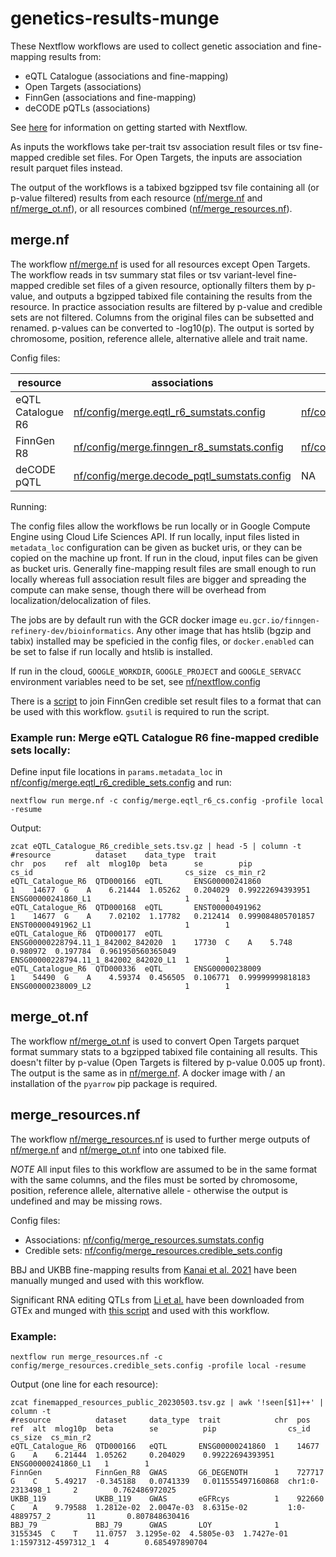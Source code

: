 # genetics-results-munge

These Nextflow workflows are used to collect genetic association and fine-mapping results from:

- eQTL Catalogue (associations and fine-mapping)
- Open Targets (associations)
- FinnGen (associations and fine-mapping)
- deCODE pQTLs (associations)

See [here](https://www.nextflow.io/docs/latest/getstarted.html) for information on getting started with Nextflow.

As inputs the workflows take per-trait tsv association result files or tsv fine-mapped credible set files. For Open Targets, the inputs are association result parquet files instead.

The output of the workflows is a tabixed bgzipped tsv file containing all (or p-value filtered) results from each resource ([nf/merge.nf](nf/merge.nf) and [nf/merge_ot.nf](nf/merge_ot.nf)), or all resources combined ([nf/merge_resources.nf](nf/merge_resources.nf)).

## merge.nf

The workflow [nf/merge.nf](nf/merge.nf) is used for all resources except Open Targets. The workflow reads in tsv summary stat files or tsv variant-level fine-mapped credible set files of a given resource, optionally filters them by p-value, and outputs a bgzipped tabixed file containing the results from the resource. In practice association results are filtered by p-value and credible sets are not filtered. Columns from the original files can be subsetted and renamed. p-values can be converted to -log10(p). The output is sorted by chromosome, position, reference allele, alternative allele and trait name.

Config files:

| resource | associations | credible sets |
| --- | --- | --- |
| eQTL Catalogue R6 | [nf/config/merge.eqtl_r6_sumstats.config](nf/config/merge.eqtl_r6_sumstats.config) | [nf/config/merge.eqtl_r6_credible_sets.config](nf/config/merge.eqtl_r6_credible_sets.config) |
| FinnGen R8 | [nf/config/merge.finngen_r8_sumstats.config](nf/config/merge.finngen_r8_sumstats.config) | [nf/config/merge.finngen_r8_credible_sets.config](nf/config/merge.finngen_r8_credible_sets.config) |
| deCODE pQTL | [nf/config/merge.decode_pqtl_sumstats.config](nf/config/merge.decode_pqtl_sumstats.config) | NA |

Running:

The config files allow the workflows be run locally or in Google Compute Engine using Cloud Life Sciences API. If run locally, input files listed in `metadata_loc` configuration can be given as bucket uris, or they can be copied on the machine up front. If run in the cloud, input files can be given as bucket uris. Generally fine-mapping result files are small enough to run locally whereas full association result files are bigger and spreading the compute can make sense, though there will be overhead from localization/delocalization of files.

The jobs are by default run with the GCR docker image `eu.gcr.io/finngen-refinery-dev/bioinformatics`. Any other image that has htslib (bgzip and tabix) installed may be speficied in the config files, or `docker.enabled` can be set to false if run locally and htslib is installed.

If run in the cloud, `GOOGLE_WORKDIR`, `GOOGLE_PROJECT` and `GOOGLE_SERVACC` environment variables need to be set, see [nf/nextflow.config](nf/nextflow.config)

There is a [script](scripts/munge_fg_credsets.sh) to join FinnGen credible set result files to a format that can be used with this workflow. `gsutil` is required to run the script.

### Example run: Merge eQTL Catalogue R6 fine-mapped credible sets locally:

Define input file locations in `params.metadata_loc` in [nf/config/merge.eqtl_r6_credible_sets.config](nf/config/merge.eqtl_r6_credible_sets.config) and run:

```
nextflow run merge.nf -c config/merge.eqtl_r6_cs.config -profile local -resume
```

Output:

```
zcat eQTL_Catalogue_R6_credible_sets.tsv.gz | head -5 | column -t
#resource          dataset    data_type  trait                               chr  pos    ref  alt  mlog10p  beta      se        pip                cs_id                                  cs_size  cs_min_r2
eQTL_Catalogue_R6  QTD000166  eQTL       ENSG00000241860                     1    14677  G    A    6.21444  1.05262   0.204029  0.99222694393951   ENSG00000241860_L1                     1        1
eQTL_Catalogue_R6  QTD000168  eQTL       ENST00000491962                     1    14677  G    A    7.02102  1.17782   0.212414  0.999084805701857  ENST00000491962_L1                     1        1
eQTL_Catalogue_R6  QTD000177  eQTL       ENSG00000228794.11_1_842002_842020  1    17730  C    A    5.748    0.980972  0.197784  0.961950560365049  ENSG00000228794.11_1_842002_842020_L1  1        1
eQTL_Catalogue_R6  QTD000336  eQTL       ENSG00000238009                     1    54490  G    A    4.59374  0.456505  0.106771  0.99999999818183   ENSG00000238009_L2                     1        1
```

## merge_ot.nf

The workflow [nf/merge_ot.nf](nf/merge_ot.nf) is used to convert Open Targets parquet format summary stats to a bgzipped tabixed file containing all results. This doesn't filter by p-value (Open Targets is filtered by p-value 0.005 up front). The output is the same as in [nf/merge.nf](nf/merge.nf). A docker image with / an installation of the `pyarrow` pip package is required.

## merge_resources.nf

The workflow [nf/merge_resources.nf](nf/merge_resources.nf) is used to further merge outputs of [nf/merge.nf](merge.nf) and [nf/merge_ot.nf](merge_ot.nf) into one tabixed file.

*NOTE* All input files to this workflow are assumed to be in the same format with the same columns, and the files must be sorted by chromosome, position, reference allele, alternative allele - otherwise the output is undefined and may be missing rows.

Config files:

- Associations: [nf/config/merge_resources.sumstats.config](nf/config/merge_resources.sumstats.config)
- Credible sets: [nf/config/merge_resources.credible_sets.config](nf/config/merge_resources.credible_sets.config)

BBJ and UKBB fine-mapping results from [Kanai et al. 2021](https://www.medrxiv.org/content/10.1101/2021.09.03.21262975v1) have been manually munged and used with this workflow.

Significant RNA editing QTLs from [Li et al.](https://www.nature.com/articles/s41586-022-05052-x) have been downloaded from GTEx and munged with [this script](scripts/munge_gtex_edqtls.sh) and used with this workflow.

### Example:

```
nextflow run merge_resources.nf -c config/merge_resources.credible_sets.config -profile local -resume
```

Output (one line for each resource):

```
zcat finemapped_resources_public_20230503.tsv.gz | awk '!seen[$1]++' | column -t
#resource          dataset     data_type  trait            chr  pos      ref  alt  mlog10p  beta        se          pip                cs_id                cs_size  cs_min_r2
eQTL_Catalogue_R6  QTD000166   eQTL       ENSG00000241860  1    14677    G    A    6.21444  1.05262     0.204029    0.99222694393951   ENSG00000241860_L1   1        1
FinnGen            FinnGen_R8  GWAS       G6_DEGENOTH      1    727717   G    C    5.49217  -0.345188   0.0741339   0.011555497160868  chr1:0-2313498_1     2        0.762486972025
UKBB_119           UKBB_119    GWAS       eGFRcys          1    922660   C    A    9.79588  1.2812e-02  2.0047e-03  8.6315e-02         1:0-4889757_2        11       0.807848630416
BBJ_79             BBJ_79      GWAS       LOY              1    3155345  C    T    11.0757  3.1295e-02  4.5805e-03  1.7427e-01         1:1597312-4597312_1  4        0.685497890704
```


